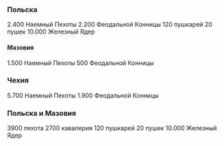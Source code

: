 ### Польска

2.400 Наемный Пехоты
2.200 Феодальной Конницы
120 пушкарей
20 пушек
10.000 Железный Ядер

#### Мазовия

1.500 Наемный Пехоты
500 Феодальной Конницы

### Чехия

5.700 Наемный Пехоты
1.900 Феодальной Конницы

### Польска и Мазовия

3900 пехота
2700 кавалерия
120 пушкарей
20 пушек
10.000 Железный Ядер
